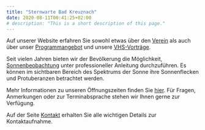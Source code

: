 ```yaml
---
title: "Sternwarte Bad Kreuznach"
date: 2020-08-11T00:41:25+02:00
# description: "This is a short description of this page."
---
```


Auf unserer Website erfahren Sie sowohl etwas über den [Verein](/ueber-uns/verein/) als auch über unser [Programmangebot](/ueber-uns/angebot/) und unsere [VHS-Vorträge](/vhs/).

Seit vielen Jahren bieten wir der Bevölkerung die Möglichkeit, [Sonnenbeobachtung](/ueber-uns/sonnenbeobachtung/) unter professioneller Anleitung durchzuführen. Es können im sichtbaren Bereich des Spektrums der Sonne ihre Sonnenflecken und Protuberanzen betrachtet werden.

Mehr Informationen zu unseren Öffnungszeiten finden Sie [hier](/infos/oeffnungszeiten).
Für Fragen, Anmerkungen oder zur Terminabsprache stehen wir Ihnen gerne zur Verfügung.

Auf der Seite [Kontakt](/infos/kontakt) erhalten Sie alle wichtigen Details zur Kontaktaufnahme.


<!-- # Todo:
- Erstes Bild was man sehen kann am besten von einem Teleskop oder vom Gelände (Sternhimmel / Objekt)
- Möglichkeit für konkrete Hinweise müssen schön darstellbar sein.
- Carousel beibehalten?
- Öffnungszeiten direkt ersichtlich
- Es lohnt sich auch bei schlechtem Wetter zu uns zu kommen.
- Anfahrt
- Aktuelles Programm:
    - Buchbare Führungen und Kurse nach Vereinbarung: Siehe Kontakt
    - Nächster Vortrag
        - Titel
        - Aufmacherbild
        - Datum und Uhrzeit
    - Aktuelles im Blog

- Teleskop Kaufberatung: Prospekt als PDF
 -->
